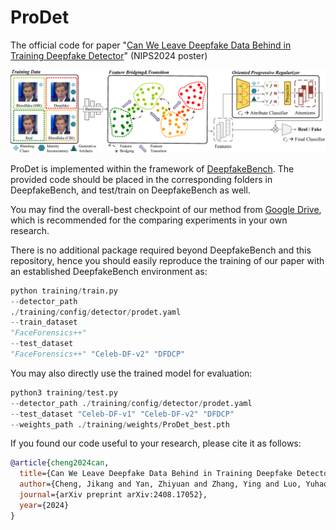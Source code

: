 # ProDet
The official code for paper "[Can We Leave Deepfake Data Behind in Training Deepfake Detector](https://arxiv.org/pdf/2408.17052)" (NIPS2024 poster)

![main_archi.pdf](./main_archi.png)

ProDet is implemented within the framework of [DeepfakeBench](https://github.com/SCLBD/DeepfakeBench). The provided code should be placed in the corresponding folders in DeepfakeBench, and test/train on DeepfakeBench as well. 

You may find the overall-best checkpoint of our method from [Google Drive](https://drive.google.com/drive/folders/16IDcKVqziJ-Qv_IfZOAcYGwdeZAM-x5s?usp=drive_link), which is recommended for the comparing experiments in your own research. 

There is no additional package required beyond DeepfakeBench and this repository, hence you should easily reproduce the training of our paper with an established DeepfakeBench environment as:

```python
python training/train.py 
--detector_path 
./training/config/detector/prodet.yaml 
--train_dataset 
"FaceForensics++"  
--test_dataset 
"FaceForensics++" "Celeb-DF-v2" "DFDCP" 
```

You may also directly use the trained model for evaluation:

```python
python3 training/test.py 
--detector_path ./training/config/detector/prodet.yaml 
--test_dataset "Celeb-DF-v1" "Celeb-DF-v2" "DFDCP" 
--weights_path ./training/weights/ProDet_best.pth
```


If you found our code useful to your research, please cite it as follows:
```bibtex
@article{cheng2024can,
  title={Can We Leave Deepfake Data Behind in Training Deepfake Detector?},
  author={Cheng, Jikang and Yan, Zhiyuan and Zhang, Ying and Luo, Yuhao and Wang, Zhongyuan and Li, Chen},
  journal={arXiv preprint arXiv:2408.17052},
  year={2024}
}

